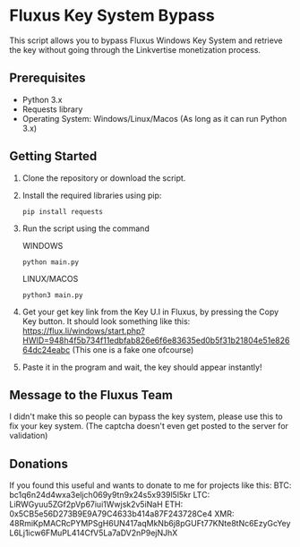 # Fluxus Key System Bypass

This script allows you to bypass Fluxus Windows Key System and retrieve the key without going through the Linkvertise monetization process.

## Prerequisites

- Python 3.x
- Requests library
- Operating System: Windows/Linux/Macos (As long as it can run Python 3.x)

## Getting Started

1. Clone the repository or download the script.

2. Install the required libraries using pip:
   ```shell
   pip install requests
   ```
3. Run the script using the command

   WINDOWS
    ```shell
    python main.py
    ```

    LINUX/MACOS
    ```shell
    python3 main.py
    ```
4. Get your get key link from the Key U.I in Fluxus, by pressing the Copy Key button. It should look something like this: https://flux.li/windows/start.php?HWID=948h4f5b734f11edbfab826e6f6e83635ed0b5f31b21804e51e82664dc24eabc (This one is a fake one ofcourse)
5. Paste it in the program and wait, the key should appear instantly!

## Message to the Fluxus Team

I didn't make this so people can bypass the key system, please use this to fix your key system. (The captcha doesn't even get posted to the server for validation)

## Donations

If you found this useful and wants to donate to me for projects like this:
BTC: bc1q6n24d4wxa3eljch069y9tn9x24s5x939l5l5kr
LTC: LiRWGyuu5ZGf2pVp67iui1Wwjsk2v5iNaH
ETH: 0x5CB5e56D273B9E9A79C4633b414a87F243728Ce4
XMR: 48RmiKpMACRcPYMPSgH6UN417aqMkNb6j8pGUFt77KNte8tNc6EzyGcYeyL6Lj1icw6FMuPL414CfV5La7aDV2nP9ejNJhX



